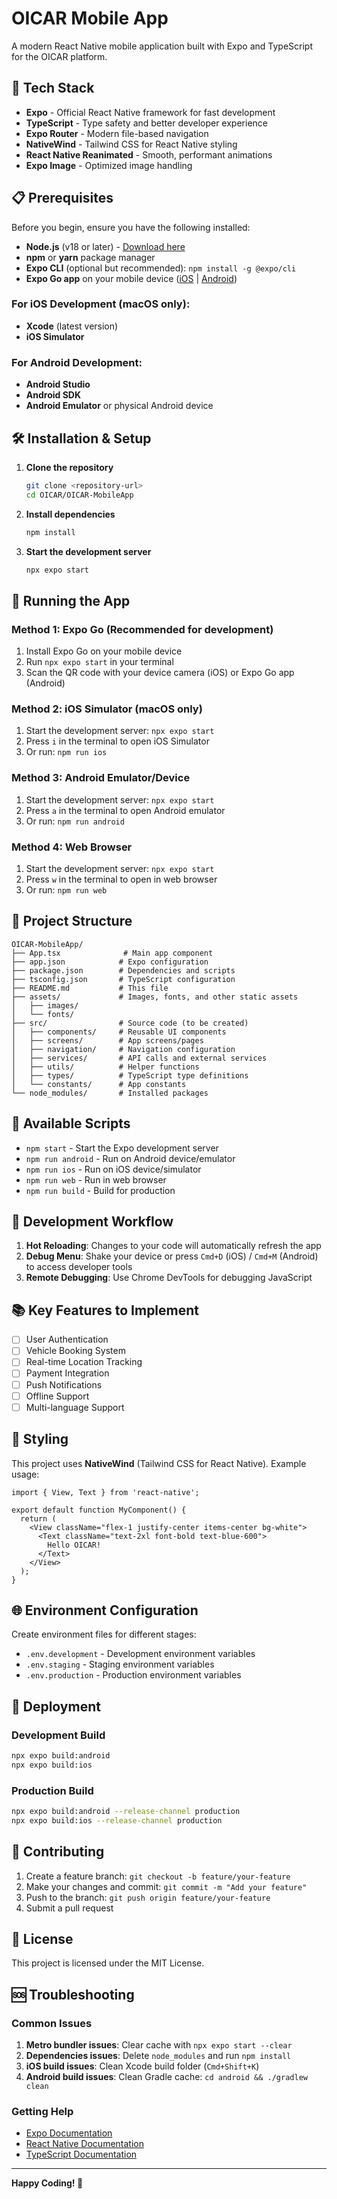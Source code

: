 # OICAR Mobile App

A modern React Native mobile application built with Expo and TypeScript for the OICAR platform.

## 🚀 Tech Stack

- **Expo** - Official React Native framework for fast development
- **TypeScript** - Type safety and better developer experience
- **Expo Router** - Modern file-based navigation
- **NativeWind** - Tailwind CSS for React Native styling
- **React Native Reanimated** - Smooth, performant animations
- **Expo Image** - Optimized image handling

## 📋 Prerequisites

Before you begin, ensure you have the following installed:

- **Node.js** (v18 or later) - [Download here](https://nodejs.org/)
- **npm** or **yarn** package manager
- **Expo CLI** (optional but recommended): `npm install -g @expo/cli`
- **Expo Go app** on your mobile device ([iOS](https://apps.apple.com/app/expo-go/id982107779) | [Android](https://play.google.com/store/apps/details?id=host.exp.exponent))

### For iOS Development (macOS only):
- **Xcode** (latest version)
- **iOS Simulator**

### For Android Development:
- **Android Studio**
- **Android SDK**
- **Android Emulator** or physical Android device

## 🛠️ Installation & Setup

1. **Clone the repository**
   ```bash
   git clone <repository-url>
   cd OICAR/OICAR-MobileApp
   ```

2. **Install dependencies**
   ```bash
   npm install
   ```

3. **Start the development server**
   ```bash
   npx expo start
   ```

## 📱 Running the App

### Method 1: Expo Go (Recommended for development)
1. Install Expo Go on your mobile device
2. Run `npx expo start` in your terminal
3. Scan the QR code with your device camera (iOS) or Expo Go app (Android)

### Method 2: iOS Simulator (macOS only)
1. Start the development server: `npx expo start`
2. Press `i` in the terminal to open iOS Simulator
3. Or run: `npm run ios`

### Method 3: Android Emulator/Device
1. Start the development server: `npx expo start`
2. Press `a` in the terminal to open Android emulator
3. Or run: `npm run android`

### Method 4: Web Browser
1. Start the development server: `npx expo start`
2. Press `w` in the terminal to open in web browser
3. Or run: `npm run web`

## 📁 Project Structure

```
OICAR-MobileApp/
├── App.tsx              # Main app component
├── app.json            # Expo configuration
├── package.json        # Dependencies and scripts
├── tsconfig.json       # TypeScript configuration
├── README.md           # This file
├── assets/             # Images, fonts, and other static assets
│   ├── images/
│   └── fonts/
├── src/                # Source code (to be created)
│   ├── components/     # Reusable UI components
│   ├── screens/        # App screens/pages
│   ├── navigation/     # Navigation configuration
│   ├── services/       # API calls and external services
│   ├── utils/          # Helper functions
│   ├── types/          # TypeScript type definitions
│   └── constants/      # App constants
└── node_modules/       # Installed packages
```

## 🧪 Available Scripts

- `npm start` - Start the Expo development server
- `npm run android` - Run on Android device/emulator
- `npm run ios` - Run on iOS device/simulator
- `npm run web` - Run in web browser
- `npm run build` - Build for production

## 🔧 Development Workflow

1. **Hot Reloading**: Changes to your code will automatically refresh the app
2. **Debug Menu**: Shake your device or press `Cmd+D` (iOS) / `Cmd+M` (Android) to access developer tools
3. **Remote Debugging**: Use Chrome DevTools for debugging JavaScript

## 📚 Key Features to Implement

- [ ] User Authentication
- [ ] Vehicle Booking System
- [ ] Real-time Location Tracking
- [ ] Payment Integration
- [ ] Push Notifications
- [ ] Offline Support
- [ ] Multi-language Support

## 🎨 Styling

This project uses **NativeWind** (Tailwind CSS for React Native). Example usage:

```tsx
import { View, Text } from 'react-native';

export default function MyComponent() {
  return (
    <View className="flex-1 justify-center items-center bg-white">
      <Text className="text-2xl font-bold text-blue-600">
        Hello OICAR!
      </Text>
    </View>
  );
}
```

## 🌐 Environment Configuration

Create environment files for different stages:
- `.env.development` - Development environment variables
- `.env.staging` - Staging environment variables  
- `.env.production` - Production environment variables

## 🚀 Deployment

### Development Build
```bash
npx expo build:android
npx expo build:ios
```

### Production Build
```bash
npx expo build:android --release-channel production
npx expo build:ios --release-channel production
```

## 🤝 Contributing

1. Create a feature branch: `git checkout -b feature/your-feature`
2. Make your changes and commit: `git commit -m "Add your feature"`
3. Push to the branch: `git push origin feature/your-feature`
4. Submit a pull request

## 📄 License

This project is licensed under the MIT License.

## 🆘 Troubleshooting

### Common Issues

1. **Metro bundler issues**: Clear cache with `npx expo start --clear`
2. **Dependencies issues**: Delete `node_modules` and run `npm install`
3. **iOS build issues**: Clean Xcode build folder (`Cmd+Shift+K`)
4. **Android build issues**: Clean Gradle cache: `cd android && ./gradlew clean`

### Getting Help

- [Expo Documentation](https://docs.expo.dev/)
- [React Native Documentation](https://reactnative.dev/docs/getting-started)
- [TypeScript Documentation](https://www.typescriptlang.org/docs/)

---

**Happy Coding! 🎉** 